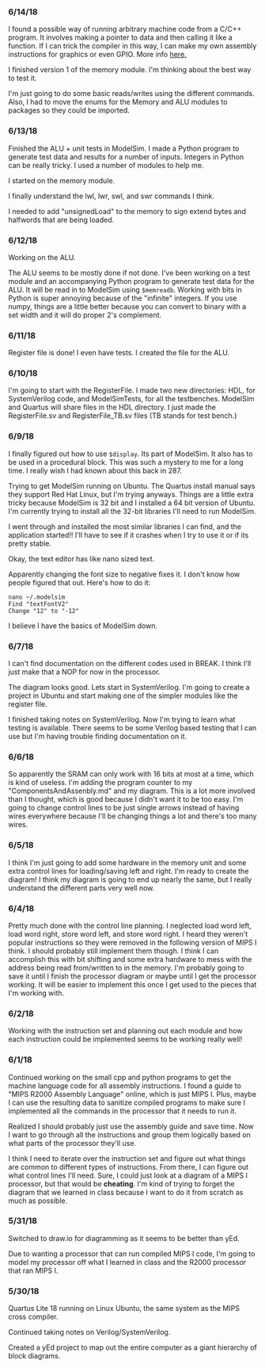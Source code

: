 ### 6/14/18

I found a possible way of running arbitrary machine code from a C/C++ program. It involves making a pointer to data and then calling it like a function. If I can trick the compiler in this way, I can make my own assembly instructions for graphics or even GPIO. More info [here.](https://cboard.cprogramming.com/c-programming/135212-inline-asm-machine-code-non-mnemonic-input.html)

I finished version 1 of the memory module. I'm thinking about the best way to test it.

I'm just going to do some basic reads/writes using the different commands. Also, I had to move the enums for the Memory and ALU modules to packages so they could be imported.

### 6/13/18

Finished the ALU + unit tests in ModelSim. I made a Python program to generate test data and results for a number of inputs. Integers in Python can be really tricky. I used a number of modules to help me.

I started on the memory module.

I finally understand the lwl, lwr, swl, and swr commands I think.

I needed to add "unsignedLoad" to the memory to sign extend bytes and halfwords that are being loaded.

### 6/12/18
Working on the ALU. 

The ALU seems to be mostly done if not done. I've been working on a test module and an accompanying Python program to generate test data for the ALU. It will be read in to ModelSim using `$memreadb`. Working with bits in Python is super annoying because of the "infinite" integers. If you use numpy, things are a little better because you can convert to binary with a set width and it will do proper 2's complement.

### 6/11/18

Register file is done! I even have tests. I created the file for the ALU.

### 6/10/18

I'm going to start with the RegisterFile. I made two new directories: HDL, for SystemVerilog code, and ModelSimTests, for all the testbenches. ModelSim and Quartus will share files in the HDL directory. I just made the RegisterFile.sv and RegisterFile_TB.sv files (TB stands for test bench.)

### 6/9/18

I finally figured out how to use `$display`. Its part of ModelSim. It also has to be used in a procedural block. This was such a mystery to me for a long time. I really wish I had known about this back in 287.

Trying to get ModelSim running on Ubuntu. The Quartus install manual says they support Red Hat Linux, but I'm trying anyways. Things are a little extra tricky because ModelSim is 32 bit and I installed a 64 bit version of Ubuntu. I'm currently trying to install all the 32-bit libraries I'll need to run ModelSim.

I went through and installed the most similar libraries I can find, and the application started!! I'll have to see if it crashes when I try to use it or if its pretty stable.

Okay, the text editor has like nano sized text.

Apparently changing the font size to negative fixes it. I don't know how people figured that out. Here's how to do it:

```
nano ~/.modelsim
Find "textFontV2"
Change "12" to "-12"
```

I believe I have the basics of ModelSim down.

### 6/7/18

I can't find documentation on the different codes used in BREAK. I think I'll just make that a NOP for now in the processor.

The diagram looks good. Lets start in SystemVerilog. I'm going to create a project in Ubuntu and start making one of the simpler modules like the register file.

I finished taking notes on SystemVerilog. Now I'm trying to learn what testing is available. There seems to be some Verilog based testing that I can use but I'm having trouble finding documentation on it.

### 6/6/18

So apparently the SRAM can only work with 16 bits at most at a time, which is kind of useless. I'm adding the program counter to my "ComponentsAndAssenbly.md" and my diagram. This is a lot more involved than I thought, which is good because I didn't want it to be too easy. I'm going to change control lines to be just single arrows instead of having wires everywhere because I'll be changing things a lot and there's too many wires.

### 6/5/18

I think I'm just going to add some hardware in the memory unit and some extra control lines for loading/saving left and right. I'm ready to create the diagram! I think my diagram is going to end up nearly the same, but I really understand the different parts very well now.

### 6/4/18

Pretty much done with the control line planning. I neglected load word left, load word right, store word left, and store word right. I heard they weren't popular instructions so they were removed in the following version of MIPS I think. I should probably still implement them though. I think I can accomplish this with bit shifting and some extra hardware to mess with the address being read from/written to in the memory. I'm probably going to save it until I finish the processor diagram or maybe until I get the processor working. It will be easier to implement this once I get used to the pieces that I'm working with.

### 6/2/18

Working with the instruction set and planning out each module and how each instruction could be implemented seems to be working really well!

### 6/1/18

Continued working on the small cpp and python programs to get the machine language code for all assembly instructions. I found a guide to "MIPS R2000 Assembly Language" online, which is just MIPS I. Plus, maybe I can use the resulting data to sanitize compiled programs to make sure I implemented all the commands in the processor that it needs to run it.

Realized I should probably just use the assembly guide and save time. Now I want to go through all the instructions and group them logically based on what parts of the processor they'll use.

I think I need to iterate over the instruction set and figure out what things are common to different types of instructions. From there, I can figure out what control lines I'll need. Sure, I could just look at a diagram of a MIPS I processor, but that would be **cheating**. I'm kind of trying to forget the diagram that we learned in class because I want to do it from scratch as much as possible.

### 5/31/18

Switched to draw.io for diagramming as it seems to be better than yEd.

Due to wanting a processor that can run compiled MIPS I code, I'm going to model my processor off what I learned in class and the R2000 processor that ran MIPS I.

### 5/30/18

Quartus Lite 18 running on Linux Ubuntu, the same system as the MIPS cross compiler.

Continued taking notes on Verilog/SystemVerilog.

Created a yEd project to map out the entire computer as a giant hierarchy of block diagrams.